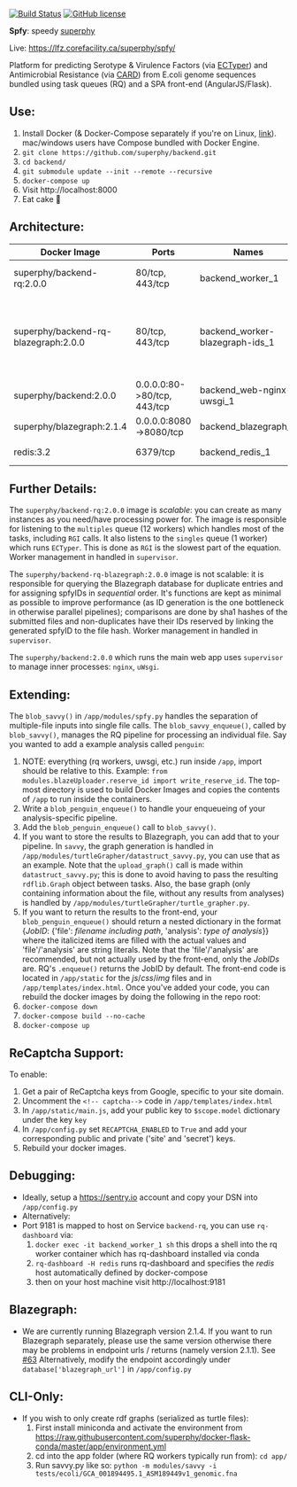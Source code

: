 [![Build Status](https://travis-ci.org/superphy/backend.svg?branch=master)](https://travis-ci.org/superphy/backend)
[![GitHub license](https://img.shields.io/badge/license-Apache%202-blue.svg)](https://raw.githubusercontent.com/superphy/backend/master/LICENSE)

**Spfy**: speedy [superphy](https://github.com/superphy/semantic)

Live: https://lfz.corefacility.ca/superphy/spfy/

Platform for predicting Serotype & Virulence Factors (via [ECTyper](https://github.com/phac-nml/ecoli_serotyping)) and Antimicrobial Resistance (via [CARD](https://card.mcmaster.ca/analyze/rgi)) from E.coli genome sequences bundled using task queues (RQ) and a SPA front-end (AngularJS/Flask).

## Use:
1. Install Docker (& Docker-Compose separately if you're on Linux, [link](https://docs.docker.com/compose/install/)). mac/windows users have Compose bundled with Docker Engine.
2. `git clone https://github.com/superphy/backend.git`
3. `cd backend/`
4. `git submodule update --init --remote --recursive`
5. `docker-compose up`
6. Visit http://localhost:8000
7. Eat cake :cake:

## Architecture:
Docker Image | Ports | Names | *Description*
--- | --- | --- | ---
superphy/backend-rq:2.0.0 | 80/tcp, 443/tcp | backend_worker_1 | the main redis queue workers
superphy/backend-rq-blazegraph:2.0.0 | 80/tcp, 443/tcp | backend_worker-blazegraph-ids_1 | this handles spfyID generation for the blazegraph database
superphy/backend:2.0.0 | 0.0.0.0:80->80/tcp, 443/tcp | backend_web-nginx-uwsgi_1 | the actual web app interface
superphy/blazegraph:2.1.4 | 0.0.0.0:8080->8080/tcp | backend_blazegraph_1 | Blazegraph Database
redis:3.2 | 6379/tcp | backend_redis_1 | Redis Database

## Further Details:
The `superphy/backend-rq:2.0.0` image is *scalable*: you can create as many instances as you need/have processing power for. The image is responsible for listening to the `multiples` queue (12 workers) which handles most of the tasks, including `RGI` calls. It also listens to the `singles` queue (1 worker) which runs `ECTyper`. This is done as `RGI` is the slowest part of the equation. Worker management in handled in `supervisor`.

The `superphy/backend-rq-blazegraph:2.0.0` image is not scalable: it is responsible for querying the Blazegraph database for duplicate entries and for assigning spfyIDs in *sequential* order. It's functions are kept as minimal as possible to improve performance (as ID generation is the one bottleneck in otherwise parallel pipelines); comparisons are done by sha1 hashes of the submitted files and non-duplicates have their IDs reserved by linking the generated spfyID to the file hash. Worker management in handled in `supervisor`.

The `superphy/backend:2.0.0` which runs the main web app uses `supervisor` to manage inner processes: `nginx`, `uWsgi`.

## Extending:
The `blob_savvy()` in `/app/modules/spfy.py` handles the separation of multiple-file inputs into single file calls.
The `blob_savvy_enqueue()`, called by `blob_savvy()`, manages the RQ pipeline for processing an individual file.
Say you wanted to add a example analysis called `penguin`:
  1. NOTE: everything (rq workers, uwsgi, etc.) run inside `/app`, import should be relative to this. Example: `from modules.blazeUploader.reserve_id import write_reserve_id`. The top-most directory is used to build Docker Images and copies the contents of `/app` to run inside the containers.
  2. Write a `blob_penguin_enqueue()` to handle your enqueueing of your analysis-specific pipeline.
  3. Add the `blob_penguin_enqueue()` call to `blob_savvy()`.
  4. If you want to store the results to Blazegraph, you can add that to your pipeline. In `savvy`, the graph generation is handled in `/app/modules/turtleGrapher/datastruct_savvy.py`, you can use that as an example. Note that the `upload_graph()` call is made within `datastruct_savvy.py`; this is done to avoid having to pass the resulting `rdflib.Graph` object between tasks. Also, the base graph (only containing information about the file, without any results from analyses) is handled by `/app/modules/turtleGrapher/turtle_grapher.py`.
  5. If you want to return the results to the front-end, your `blob_penguin_enqueue()` should return a nested dictionary in the format {*JobID*: {'file': *filename including path*, 'analysis': *type of analysis*}} where the italicized items are filled with the actual values and 'file'/'analysis' are string literals. Note that the 'file'/'analysis' are recommended, but not actually used by the front-end, only the *JobIDs* are. RQ's `.enqueue()` returns the JobID by default. The front-end code is located in `/app/static` for the *js*/*css*/*img* files and in `/app/templates/index.html`.
Once you've added your code, you can rebuild the docker images by doing the following in the repo root:
  1. `docker-compose down`
  2. `docker-compose build --no-cache`
  3. `docker-compose up`

## ReCaptcha Support:
To enable:
  1. Get a pair of ReCaptcha keys from Google, specific to your site domain.
  2. Uncomment the `<!-- captcha-->` code in `/app/templates/index.html`
  3. In `/app/static/main.js`, add your public key to `$scope.model` dictionary under the key `key`
  4. In `/app/config.py` set `RECAPTCHA_ENABLED` to `True` and add your corresponding public and private ('site' and 'secret') keys.
  5. Rebuild your docker images.

## Debugging:
* Ideally, setup a https://sentry.io account and copy your DSN into `/app/config.py`
* Alternatively:
* Port 9181 is mapped to host on Service `backend-rq`, you can use `rq-dashboard` via:
  1. `docker exec -it backend_worker_1 sh` this drops a shell into the rq worker container which has rq-dashboard installed via conda
  2. `rq-dashboard -H redis` runs rq-dashboard and specifies the *redis* host automatically defined by docker-compose
  3. then on your host machine visit http://localhost:9181

## Blazegraph:
* We are currently running Blazegraph version 2.1.4. If you want to run Blazegraph separately, please use the same version otherwise there may be problems in endpoint urls / returns (namely version 2.1.1). See [#63](https://github.com/superphy/backend/issues/63) Alternatively, modify the endpoint accordingly under `database['blazegraph_url']` in `/app/config.py`

## CLI-Only:
* If you wish to only create rdf graphs (serialized as turtle files):
  1. First install miniconda and activate the environment from https://raw.githubusercontent.com/superphy/docker-flask-conda/master/app/environment.yml
  2. cd into the app folder (where RQ workers typically run from): `cd app/`
  2. Run savvy.py like so: `python -m modules/savvy -i tests/ecoli/GCA_001894495.1_ASM189449v1_genomic.fna`

